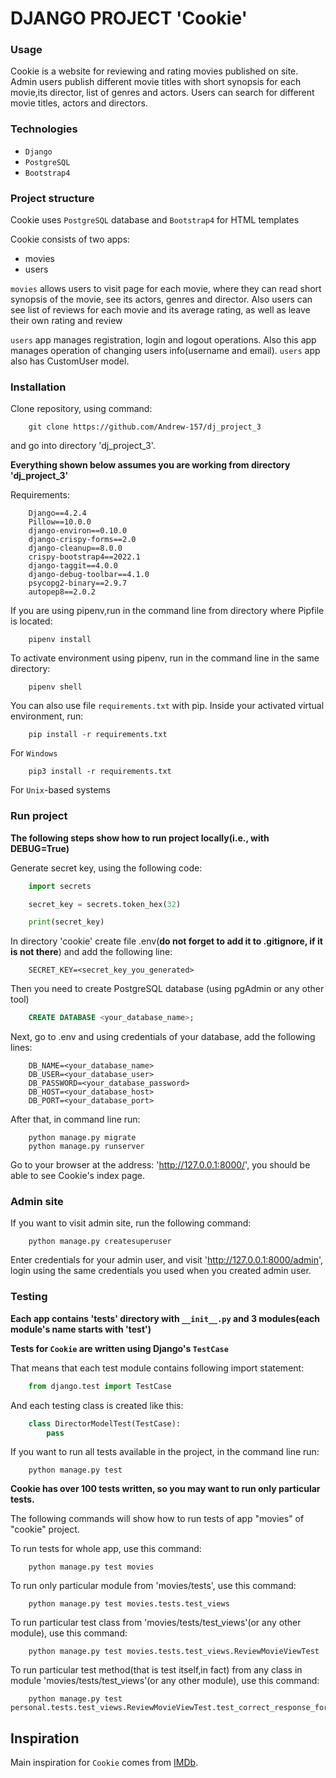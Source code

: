 # DJANGO PROJECT 'Cookie'

### Usage

Cookie is a website for reviewing and rating movies published on site. Admin users publish different movie titles with short synopsis for each movie,its director, list of genres and actors. Users can search for different movie titles, actors and directors.

### Technologies
* `Django`
* `PostgreSQL`
* `Bootstrap4`

### Project structure

Cookie uses `PostgreSQL` database and `Bootstrap4` for HTML templates

Cookie consists of two apps: 
- movies
- users

`movies` allows users to visit page for each movie, where they can read short synopsis of the movie,
see its actors, genres and director. Also users can see list of reviews for each movie and its average rating, as well as leave their own rating and review

`users` app manages registration, login and logout operations. Also this app manages operation of changing users info(username and email). `users` app also has CustomUser model.

### Installation

Clone repository, using command:
```
    git clone https://github.com/Andrew-157/dj_project_3
```
and go into directory 'dj_project_3'.

**Everything shown below assumes you are working from directory 'dj_project_3'**

Requirements:
```
    Django==4.2.4
    Pillow==10.0.0
    django-environ==0.10.0
    django-crispy-forms==2.0
    django-cleanup==8.0.0
    crispy-bootstrap4==2022.1
    django-taggit==4.0.0
    django-debug-toolbar==4.1.0
    psycopg2-binary==2.9.7
    autopep8==2.0.2
```

If you are using pipenv,run in the command line from directory where Pipfile is located:
```
    pipenv install
```

To activate environment using pipenv, run in the command line in the same directory:
```
    pipenv shell
```

You can also use file `requirements.txt` with pip.
Inside your activated virtual environment, run:
```
    pip install -r requirements.txt
```
For `Windows`
```
    pip3 install -r requirements.txt
```
For `Unix`-based systems

### Run project

**The following steps show how to run project locally(i.e., with DEBUG=True)**

Generate secret key, using the following code:
```python
    import secrets

    secret_key = secrets.token_hex(32)

    print(secret_key)
```

In directory 'cookie' create file .env(**do not forget to add it to .gitignore, if it is not there**) and add the following line:
```
    SECRET_KEY=<secret_key_you_generated>
```

Then you need to create PostgreSQL database (using pgAdmin or any other tool)
```SQL
    CREATE DATABASE <your_database_name>;
```

Next, go to .env and using credentials of your database, add the following lines:
```
    DB_NAME=<your_database_name>
    DB_USER=<your_database_user>
    DB_PASSWORD=<your_database_password>
    DB_HOST=<your_database_host>
    DB_PORT=<your_database_port>
```

After that, in command line run:
```
    python manage.py migrate
    python manage.py runserver
```

Go to your browser at the address: 'http://127.0.0.1:8000/', you should be able to see Cookie's index page.

### Admin site

If you want to visit admin site, run the following command:
```
    python manage.py createsuperuser
```

Enter credentials for your admin user, and visit 'http://127.0.0.1:8000/admin',
login using the same credentials you used when you created admin user.


### Testing

**Each app contains 'tests' directory with `__init__.py` and 3 modules(each module's name starts with 'test')**

**Tests for `Cookie` are written using Django's `TestCase`**

That means that each test module contains following import statement:
```python
    from django.test import TestCase
```
And each testing class is created like this:
```python
    class DirectorModelTest(TestCase):
        pass
```

If you want to run all tests available in the project, in the command line run:
```
    python manage.py test
```

**Cookie has over 100 tests written, so you may want to run only particular tests.**

The following commands will show how to run tests of app "movies" of "cookie" project.

To run tests for whole app, use this command:
```
    python manage.py test movies
```

To run only particular module from 'movies/tests', use this command:
```
    python manage.py test movies.tests.test_views
```

To run particular test class from 'movies/tests/test_views'(or any other module), use this command:
```
    python manage.py test movies.tests.test_views.ReviewMovieViewTest
```

To run particular test method(that is test itself,in fact) from any class in module 'movies/tests/test_views'(or any other module), use this command:
```
    python manage.py test personal.tests.test_views.ReviewMovieViewTest.test_correct_response_for_nonexistent_movie
```

## Inspiration

Main inspiration for `Cookie` comes from [IMDb](https://www.imdb.com/).